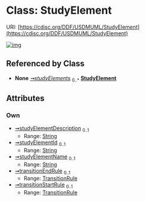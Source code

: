 
# Class: StudyElement




URI: [https://cdisc.org/DDF/USDMUML/StudyElement](https://cdisc.org/DDF/USDMUML/StudyElement)


[![img](https://yuml.me/diagram/nofunky;dir:TB/class/[TransitionRule],[TransitionRule]<transitionStartRule%200..1-++[StudyElement&#124;studyElementDescription:string%20%3F;studyElementId:string%20%3F;studyElementName:string%20%3F],[TransitionRule]<transitionEndRule%200..1-++[StudyElement],[StudyDesign]++-%20studyElements%200..*>[StudyElement],[StudyDesign])](https://yuml.me/diagram/nofunky;dir:TB/class/[TransitionRule],[TransitionRule]<transitionStartRule%200..1-++[StudyElement&#124;studyElementDescription:string%20%3F;studyElementId:string%20%3F;studyElementName:string%20%3F],[TransitionRule]<transitionEndRule%200..1-++[StudyElement],[StudyDesign]++-%20studyElements%200..*>[StudyElement],[StudyDesign])

## Referenced by Class

 *  **None** *[➞studyElements](studyDesign__studyElements.md)*  <sub>0..\*</sub>  **[StudyElement](StudyElement.md)**

## Attributes


### Own

 * [➞studyElementDescription](studyElement__studyElementDescription.md)  <sub>0..1</sub>
     * Range: [String](types/String.md)
 * [➞studyElementId](studyElement__studyElementId.md)  <sub>0..1</sub>
     * Range: [String](types/String.md)
 * [➞studyElementName](studyElement__studyElementName.md)  <sub>0..1</sub>
     * Range: [String](types/String.md)
 * [➞transitionEndRule](studyElement__transitionEndRule.md)  <sub>0..1</sub>
     * Range: [TransitionRule](TransitionRule.md)
 * [➞transitionStartRule](studyElement__transitionStartRule.md)  <sub>0..1</sub>
     * Range: [TransitionRule](TransitionRule.md)

